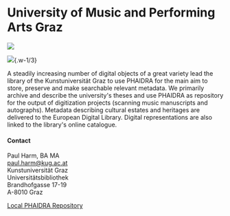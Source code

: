 # University of Music and Performing Arts Graz

![](/assets/external/img/banners/kug.jpeg)

![](/assets/external/img/logos/kug.gif){.w-1/3}

A steadily increasing number of digital objects of a great variety lead the library of the Kunstuniversität Graz to use PHAIDRA for the main aim to store, preserve and make searchable relevant metadata. We primarily archive and describe the university's theses and use PHAIDRA as repository for the output of digitization projects (scanning music manuscripts and autographs). Metadata describing cultural estates and heritages are delivered to the European Digital Library. Digital representations are also linked to the library's online catalogue.

#### Contact

Paul Harm, BA MA  
<paul.harm@kug.ac.at>  
Kunstuniversität Graz  
Universitätsbibliothek  
Brandhofgasse 17-19  
A-8010 Graz

 
[Local PHAIDRA Repository](https://phaidra.kug.ac.at/)
